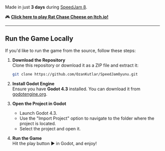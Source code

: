 Made in just **3 days** during [SpeedJam 8](https://itch.io/jam/speedjam8).

🎮 **[Click here to play Rat Chase Cheese on Itch.io!](https://lnteger.itch.io/rat-chase-cheese)**  


---

## Run the Game Locally

If you'd like to run the game from the source, follow these steps:

1. **Download the Repository**  
   Clone this repository or download it as a ZIP file and extract it:
   ```bash
   git clone https://github.com/OzanKutlar/SpeedJamOyunu.git
   ```

2. **Install Godot Engine**  
   Ensure you have **Godot 4.3** installed. You can download it from [godotengine.org](https://godotengine.org).

3. **Open the Project in Godot**  
   - Launch Godot 4.3.  
   - Use the "Import Project" option to navigate to the folder where the project is located.  
   - Select the project and open it.

4. **Run the Game**  
   Hit the play button ▶️ in Godot, and enjoy!

